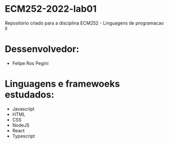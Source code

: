 # ECM252-2022-lab01
Repositório criado para a disciplina ECM252 - Linguagens de programacao II

# Dessenvolvedor:
- Felipe Ros Pegini

# Linguagens e framewoeks estudados:
- Javascript
- HTML
- CSS
- NodeJS
- React
- Typescript
